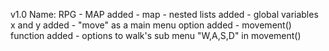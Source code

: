 v1.0
Name: RPG - MAP
added - map - nested lists
added - global variables x and y
added - "move" as a main menu option
added - movement() function
added - options to walk's sub menu "W,A,S,D" in movement()